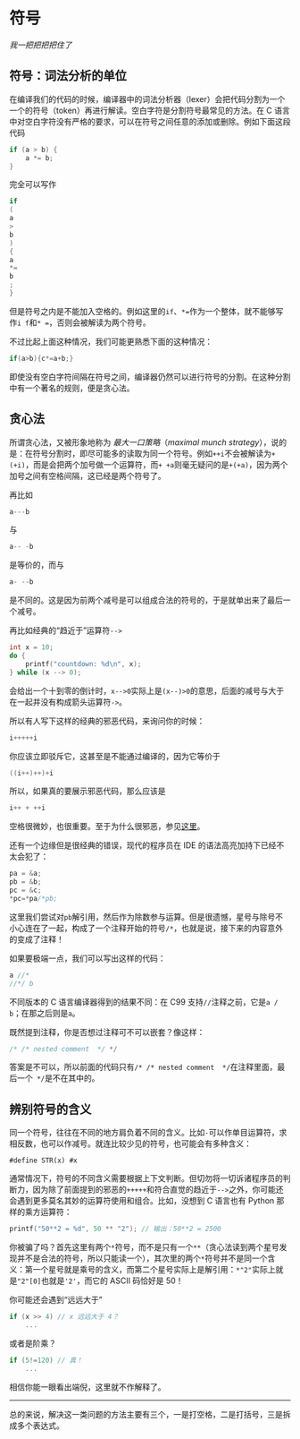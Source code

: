 # 符号

_我一把把把把住了_

## 符号：词法分析的单位

在编译我们的代码的时候，编译器中的词法分析器（lexer）会把代码分割为一个一个的符号（token）再进行解读。空白字符是分割符号最常见的方法。在 C 语言中对空白字符没有严格的要求，可以在符号之间任意的添加或删除。例如下面这段代码

```C
if (a > b) {
    a *= b;
}
```

完全可以写作

```C
if
(
a
>
b
)
{
a
*=
b
;
}
```

但是符号之内是不能加入空格的。例如这里的`if`、`*=`作为一个整体，就不能够写作`i f`和`* =`，否则会被解读为两个符号。

不过比起上面这种情况，我们可能更熟悉下面的这种情况：

```C
if(a>b){c*=a+b;}
```

即使没有空白字符间隔在符号之间，编译器仍然可以进行符号的分割。在这种分割中有一个著名的规则，便是贪心法。

## 贪心法

所谓贪心法，又被形象地称为 _最大一口策略_（_maximal munch strategy_），说的是：在符号分割时，即尽可能多的读取为同一个符号。例如`++i`不会被解读为`+(+i)`，而是会把两个加号做一个运算符，而`+ +a`则毫无疑问的是`+(+a)`，因为两个加号之间有空格间隔，这已经是两个符号了。

再比如

```C
a---b
```

与

```C
a-- -b
```

是等价的，而与

```C
a- --b
```

是不同的。这是因为前两个减号是可以组成合法的符号的，于是就单出来了最后一个减号。

再比如经典的“趋近于”运算符`-->`

```C
int x = 10;
do {
    printf("countdown: %d\n", x);
} while (x --> 0);
```

会给出一个十到零的倒计时，`x-->0`实际上是`(x--)>0`的意思，后面的减号与大于在一起并没有构成箭头运算符`->`。

所以有人写下这样的经典的邪恶代码，来询问你的时候：

```C
i+++++i
```

你应该立即驳斥它，这甚至是不能通过编译的，因为它等价于

```C
((i++)++)+i
```

所以，如果真的要展示邪恶代码，那么应该是

```C
i++ + ++i
```

空格很微妙，也很重要。至于为什么很邪恶，参见[这里](op-2.md#求值顺序)。

还有一个边缘但是很经典的错误，现代的程序员在 IDE 的语法高亮加持下已经不太会犯了：

```C
pa = &a;
pb = &b;
pc = &c;
*pc=*pa/*pb;
```

这里我们尝试对`pb`解引用，然后作为除数参与运算。但是很遗憾，星号与除号不小心连在了一起，构成了一个注释开始的符号`/*`，也就是说，接下来的内容意外的变成了注释！

如果要极端一点，我们可以写出这样的代码：

```C
a //*
//*/ b
```

不同版本的 C 语言编译器得到的结果不同：在 C99 支持`//`注释之前，它是`a / b`；在那之后则是`a`。

既然提到注释，你是否想过注释可不可以嵌套？像这样：

```C
/* /* nested comment  */ */
```

答案是不可以，所以前面的代码只有`/* /* nested comment  */`在注释里面，最后一个` */`是不在其中的。

## 辨别符号的含义

同一个符号，往往在不同的地方肩负着不同的含义。比如`-`可以作单目运算符，求相反数，也可以作减号。就连比较少见的符号，也可能会有多种含义：

```
#define STR(x) #x
```

通常情况下，符号的不同含义需要根据上下文判断。但切勿将一切诉诸程序员的判断力，因为除了前面提到的邪恶的`+++++`和符合直觉的趋近于`-->`之外，你可能还会遇到更多莫名其妙的运算符使用和组合。比如，没想到 C 语言也有 Python 那样的乘方运算符：

```C
printf("50**2 = %d", 50 ** "2"); // 输出：50**2 = 2500
```

你被骗了吗？首先这里有两个`*`符号，而不是只有一个`**`（贪心法读到两个星号发现并不是合法的符号，所以只能读一个），其次里的两个`*`符号并不是同一个含义：第一个星号就是乘号的含义，而第二个星号实际上是解引用：`*"2"`实际上就是`"2"[0]`也就是`'2'`，而它的 ASCII 码恰好是 50！

你可能还会遇到“远远大于”
```C
if (x >> 4) // x 远远大于 4？
    ...
```

或者是阶乘？

```C
if (5!=120) // 真！
    ...
```

相信你能一眼看出端倪，这里就不作解释了。

-----

总的来说，解决这一类问题的方法主要有三个，一是打空格，二是打括号，三是拆成多个表达式。